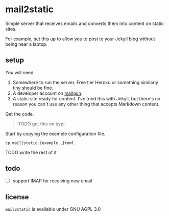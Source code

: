 # mail2static

Simple server that receives emails and converts them into content on
static sites.

For example, set this up to allow you to post to your Jekyll blog
without being near a laptop.

## setup

You will need:

1. Somewhere to run the server. Free tier Heroku or something
   similarly tiny should be fine.
2. A developer account on [mailgun](https://mailgun.com).
3. A static site ready for content. I've tried this with Jekyll, but
   there's no reason you can't use any other thing that accepts
   Markdown content.

Get the code.

> TODO get this on pypi

Start by copying the example configuration file.

``` console
cp mail2static.{example.,}toml
```

TODO write the rest of it

## todo

- [ ] support IMAP for receiving new email


## license

`mail2static` is available under GNU AGPL 3.0
